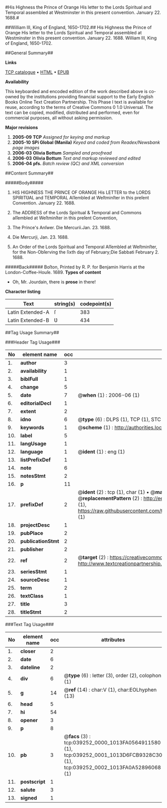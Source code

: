 #His Highness the Prince of Orange His letter to the Lords Spiritual and Temporal assembled at Westminster in this present convention. January 22. 1688.#

##William III, King of England, 1650-1702.##
His Highness the Prince of Orange His letter to the Lords Spiritual and Temporal assembled at Westminster in this present convention. January 22. 1688.
William III, King of England, 1650-1702.

##General Summary##

**Links**

[TCP catalogue](http://www.ota.ox.ac.uk/tcp/)  • 
[HTML](http://tei.it.ox.ac.uk/tcp/Texts-HTML/free/N29/N29475.html)  • 
[EPUB](http://tei.it.ox.ac.uk/tcp/Texts-EPUB/free/N29/N29475.epub)

**Availability**

This keyboarded and encoded edition of the
	       work described above is co-owned by the institutions
	       providing financial support to the Early English Books
	       Online Text Creation Partnership. This Phase I text is
	       available for reuse, according to the terms of Creative
	       Commons 0 1.0 Universal. The text can be copied,
	       modified, distributed and performed, even for
	       commercial purposes, all without asking permission.

**Major revisions**

1. __2005-09__ __TCP__ *Assigned for keying and markup*
1. __2005-10__ __SPi Global (Manila)__ *Keyed and coded from Readex/Newsbank page images*
1. __2006-03__ __Olivia Bottum__ *Sampled and proofread*
1. __2006-03__ __Olivia Bottum__ *Text and markup reviewed and edited*
1. __2006-04__ __pfs.__ *Batch review (QC) and XML conversion*

##Content Summary##

#####Body#####

1. HIS HIGHNESS THE PRINCE OF ORANGE His LETTER to the LORDS SPIRITƲAL and TEMPORAL Aſſembled at Weſtminſter in this preſent Convention.
January 22. 1688.

1. The ADDRESS of the Lords Spiritual & Temporal and Commons aſſembled at Weſtminſter in this preſent Convention,

1. The Prince's Anſwer. Die Mercurii.Jan. 23. 1688.

1. Die Mercurji,
Jan. 23. 1688.

1. An Order of the Lords Spiritual and Temporal Aſſembled at Weſtminſter, for the Non-Obſerving the ſixth day of February;Die Sabbati February 2. 1688.

#####Back#####
Boſton, Printed by R. P. for Benjamin Harris at the London-Coffee-Houſe. 1689.
**Types of content**

  * Oh, Mr. Jourdain, there is **prose** in there!

**Character listing**


|Text|string(s)|codepoint(s)|
|---|---|---|
|Latin Extended-A|ſ|383|
|Latin Extended-B|Ʋ|434|

##Tag Usage Summary##

###Header Tag Usage###

|No|element name|occ|attributes|
|---|---|---|---|
|1.|__author__|3||
|2.|__availability__|1||
|3.|__biblFull__|1||
|4.|__change__|5||
|5.|__date__|7| @__when__ (1) : 2006-06 (1)|
|6.|__editorialDecl__|1||
|7.|__extent__|2||
|8.|__idno__|6| @__type__ (6) : DLPS (1), TCP (1), STC (1), NOTIS (1), IMAGE-SET (1), EVANS-CITATION (1)|
|9.|__keywords__|1| @__scheme__ (1) : http://authorities.loc.gov/ (1)|
|10.|__label__|5||
|11.|__langUsage__|1||
|12.|__language__|1| @__ident__ (1) : eng (1)|
|13.|__listPrefixDef__|1||
|14.|__note__|6||
|15.|__notesStmt__|2||
|16.|__p__|11||
|17.|__prefixDef__|2| @__ident__ (2) : tcp (1), char (1)  •  @__matchPattern__ (2) : ([0-9\-]+):([0-9IVX]+) (1), (.+) (1)  •  @__replacementPattern__ (2) : http://eebo.chadwyck.com/downloadtiff?vid=$1&page=$2 (1), https://raw.githubusercontent.com/textcreationpartnership/Texts/master/tcpchars.xml#$1 (1)|
|18.|__projectDesc__|1||
|19.|__pubPlace__|2||
|20.|__publicationStmt__|2||
|21.|__publisher__|2||
|22.|__ref__|2| @__target__ (2) : https://creativecommons.org/publicdomain/zero/1.0/ (1), http://www.textcreationpartnership.org/docs/. (1)|
|23.|__seriesStmt__|1||
|24.|__sourceDesc__|1||
|25.|__term__|2||
|26.|__textClass__|1||
|27.|__title__|3||
|28.|__titleStmt__|2||


###Text Tag Usage###

|No|element name|occ|attributes|
|---|---|---|---|
|1.|__closer__|2||
|2.|__date__|6||
|3.|__dateline__|2||
|4.|__div__|6| @__type__ (6) : letter (3), order (2), colophon (1)|
|5.|__g__|14| @__ref__ (14) : char:V (1), char:EOLhyphen (13)|
|6.|__head__|5||
|7.|__hi__|54||
|8.|__opener__|3||
|9.|__p__|8||
|10.|__pb__|3| @__facs__ (3) : tcp:039252_0000_1013FA0564911580 (1), tcp:039252_0001_1013D6FCB9328C30 (1), tcp:039252_0002_1013FA0A52896068 (1)|
|11.|__postscript__|1||
|12.|__salute__|3||
|13.|__signed__|1||
